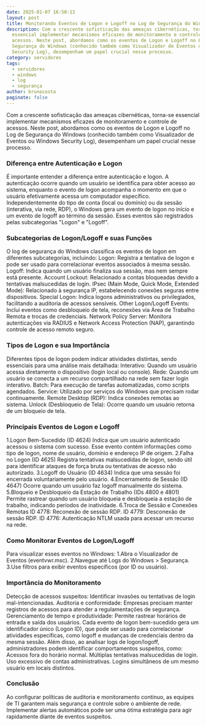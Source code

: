 ```yaml
---
date: 2025-01-07 16:50:13
layout: post
title: Monitorando Eventos de Logon e Logoff no Log de Segurança do Windows
description: Com a crescente sofisticação das ameaças cibernéticas, torna-se
  essencial implementar mecanismos eficazes de monitoramento e controle de
  acessos. Neste post, abordamos como os eventos de Logon e Logoff no Log de
  Segurança do Windows (conhecido também como Visualizador de Eventos ou Windows
  Security Log), desempenham um papel crucial nesse processo.
category: servidores
tags:
  - servidores
  - windows
  - log
  - segurança
author: brunocosta
paginate: false
---
```

Com a crescente sofisticação das ameaças cibernéticas, torna-se essencial implementar mecanismos eficazes de monitoramento e controle de acessos. Neste post, abordamos como os eventos de Logon e Logoff no Log de Segurança do Windows (conhecido também como Visualizador de Eventos ou Windows Security Log), desempenham um papel crucial nesse processo.

### Diferença entre Autenticação e Logon

É importante entender a diferença entre autenticação e logon. A autenticação ocorre quando um usuário se identifica para obter acesso ao sistema, enquanto o evento de logon acompanha o momento em que o usuário efetivamente acessa um computador específico.
Independentemente do tipo de conta (local ou domínio) ou da sessão (interativa, via rede, RDP), o Windows gera um evento de logon no início e um evento de logoff ao término da sessão. Esses eventos são registrados pelas subcategorias "Logon" e "Logoff".

### Subcategorias de Logon/Logoff e suas Funções

O log de segurança do Windows classifica os eventos de logon em diferentes subcategorias, incluindo:
Logon: Registra a tentativa de logon e pode ser usado para correlacionar eventos associados à mesma sessão.
Logoff: Indica quando um usuário finaliza sua sessão, mas nem sempre está presente.
Account Lockout: Relacionado a contas bloqueadas devido a tentativas malsucedidas de login.
IPsec (Main Mode, Quick Mode, Extended Mode): Relacionado à segurança IP, estabelecendo conexões seguras entre dispositivos.
Special Logon: Indica logons administrativos ou privilegiados, facilitando a auditoria de acessos sensíveis.
Other Logon/Logoff Events: Inclui eventos como desbloqueio de tela, reconexões via Área de Trabalho Remota e trocas de credenciais.
Network Policy Server: Monitora autenticações via RADIUS e Network Access Protection (NAP), garantindo controle de acesso remoto seguro.

### Tipos de Logon e sua Importância

Diferentes tipos de logon podem indicar atividades distintas, sendo essenciais para uma análise mais detalhada:
Interativo: Quando um usuário acessa diretamente o dispositivo (login local ou console).
Rede: Quando um usuário se conecta a um recurso compartilhado na rede sem fazer login interativo.
Batch: Para execução de tarefas automatizadas, como scripts agendados.
Service: Utilizado por serviços do Windows que precisam rodar continuamente.
Remote Desktop (RDP): Indica conexões remotas ao sistema.
Unlock (Desbloqueio de Tela): Ocorre quando um usuário retorna de um bloqueio de tela.

### Principais Eventos de Logon e Logoff

1.Logon Bem-Sucedido (ID 4624)
Indica que um usuário autenticado acessou o sistema com sucesso. Esse evento contém informações como tipo de logon, nome de usuário, domínio e endereço IP de origem.
2.Falha no Logon (ID 4625)
Registra tentativas malsucedidas de logon, sendo útil para identificar ataques de força bruta ou tentativas de acesso não autorizado.
3.Logoff do Usuário (ID 4634)
Indica que uma sessão foi encerrada voluntariamente pelo usuário.
4.Encerramento de Sessão (ID 4647)
Ocorre quando um usuário faz logoff manualmente do sistema.
5.Bloqueio e Desbloqueio da Estação de Trabalho (IDs 4800 e 4801)
Permite rastrear quando um usuário bloqueia e desbloqueia a estação de trabalho, indicando períodos de inatividade.
6.Troca de Sessão e Conexões Remotas
ID 4778: Reconexão de sessão RDP.
ID 4779: Desconexão de sessão RDP.
ID 4776: Autenticação NTLM usada para acessar um recurso na rede.


### Como Monitorar Eventos de Logon/Logoff

Para visualizar esses eventos no Windows:
1.Abra o Visualizador de Eventos (eventvwr.msc).
2.Navegue até Logs do Windows > Segurança.
3.Use filtros para exibir eventos específicos (por ID ou usuário).

### Importância do Monitoramento

Detecção de acessos suspeitos: Identificar invasões ou tentativas de login mal-intencionadas.
Auditoria e conformidade: Empresas precisam manter registros de acessos para atender a regulamentações de segurança.
Gerenciamento de tempo e produtividade: Permite rastrear horários de entrada e saída dos usuários.
Cada evento de logon bem-sucedido gera um identificador único (Logon ID), que pode ser usado para correlacionar atividades específicas, como logoff e mudanças de credenciais dentro da mesma sessão.
Além disso, ao analisar logs de logon/logoff, administradores podem identificar comportamentos suspeitos, como:
Acessos fora do horário normal.
Múltiplas tentativas malsucedidas de login.
Uso excessivo de contas administrativas.
Logins simultâneos de um mesmo usuário em locais distintos.

### Conclusão

Ao configurar políticas de auditoria e monitoramento contínuo, as equipes de TI garantem mais segurança e controle sobre o ambiente de rede. Implementar alertas automáticos pode ser uma ótima estratégia para agir rapidamente diante de eventos suspeitos.